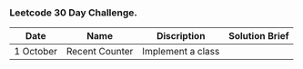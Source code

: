 ### Leetcode 30 Day Challenge.

|Date|Name|Discription|Solution Brief|
|----|----|-----------|--------------|
|1 October|Recent Counter|Implement a class||
